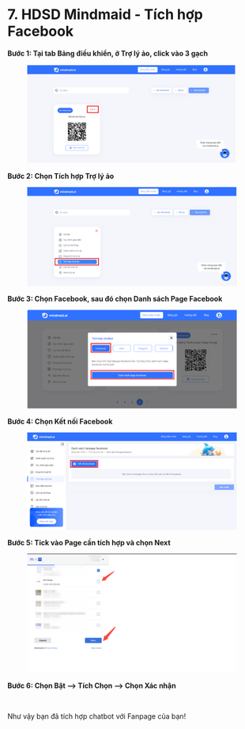 # 7. HDSD Mindmaid - Tích hợp Facebook

**Bước 1: Tại tab Bảng điều khiển, ở Trợ lý ảo, click vào 3 gạch**&#x20;

<figure><img src="../.gitbook/assets/image (43).png" alt=""><figcaption></figcaption></figure>

**Bước 2: Chọn Tích hợp Trợ lý ảo**

<figure><img src="../.gitbook/assets/image (44).png" alt=""><figcaption></figcaption></figure>

**Bước 3: Chọn Facebook, sau đó chọn Danh sách Page Facebook**

<figure><img src="../.gitbook/assets/gh2 (2).png" alt=""><figcaption></figcaption></figure>

**Bước 4: Chọn Kết nối Facebook**

<figure><img src="../.gitbook/assets/gh2 (3).png" alt=""><figcaption></figcaption></figure>

**Bước 5: Tick vào Page cần tích hợp và chọn Next**

<figure><img src="../.gitbook/assets/image (20).png" alt=""><figcaption></figcaption></figure>

**Bước 6: Chọn Bật --> Tích Chọn --> Chọn Xác nhận**

<figure><img src="https://4031377363-files.gitbook.io/~/files/v0/b/gitbook-x-prod.appspot.com/o/spaces%2Fv6gwfDHK4qzrpTSNFuOJ%2Fuploads%2FjXhZGRtgvpL6sdlCqlD0%2Fimage.png?alt=media&#x26;token=89e2b42e-ce5f-4eb8-b88a-80e2bafa4d9f" alt=""><figcaption></figcaption></figure>

Như vậy bạn đã tích hợp chatbot với Fanpage của bạn!
